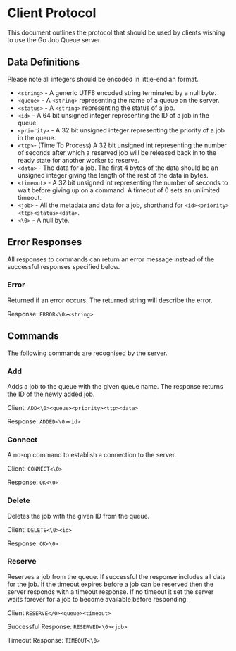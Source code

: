 # Client Protocol

This document outlines the protocol that should be used by clients wishing to use the Go Job Queue server.

## Data Definitions

Please note all integers should be encoded in little-endian format.

* `<string>` - A generic UTF8 encoded string terminated by a null byte.
* `<queue>` - A `<string>` representing the name of a queue on the server.
* `<status>` - A `<string>` representing the status of a job.
* `<id>` - A 64 bit unsigned integer representing the ID of a job in the queue.
* `<priority>` - A 32 bit unsigned integer representing the priority of a job in the queue.
* `<ttp>`- (Time To Process) A 32 bit unsigned int representing the number of seconds after which
    a reserved job will be released back in to the ready state for another worker to reserve.
* `<data>` - The data for a job. The first 4 bytes of the data should be an unsigned
    integer giving the length of the rest of the data in bytes.
* `<timeout>` - A 32 bit unsigned int representing the number of seconds to wait before giving
    up on a command. A timeout of 0 sets an unlimited timeout.
* `<job>` - All the metadata and data for a job, shorthand for `<id><priority><ttp><status><data>`.
* `<\0>` - A null byte.

## Error Responses

All responses to commands can return an error message instead of the successful
responses specified below.

### Error

Returned if an error occurs. The returned string will describe the error.

Response: `ERROR<\0><string>`

## Commands

The following commands are recognised by the server.

### Add

Adds a job to the queue with the given queue name. The response returns the ID
of the newly added job.

Client: `ADD<\0><queue><priority><ttp><data>`

Response: `ADDED<\0><id>`

### Connect

A no-op command to establish a connection to the server.

Client: `CONNECT<\0>`

Response: `OK<\0>`

### Delete

Deletes the job with the given ID from the queue.

Client: `DELETE<\0><id>`

Response: `OK<\0>`

### Reserve

Reserves a job from the queue. If successful the response includes all data for the
job. If the timeout expires before a job can be reserved then the server responds
with a timeout response. If no timeout it set the server waits forever for a job
to become available before responding.

Client `RESERVE</0><queue><timeout>`

Successful Response: `RESERVED<\0><job>`

Timeout Response: `TIMEOUT<\0>`

